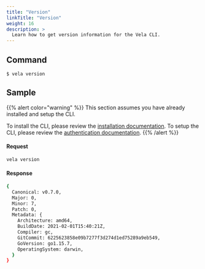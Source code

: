 ```yaml
---
title: "Version"
linkTitle: "Version"
weight: 16
description: >
  Learn how to get version information for the Vela CLI.
---
```


## Command

```
$ vela version
```

## Sample

{{% alert color="warning" %}}
This section assumes you have already installed and setup the CLI.

To install the CLI, please review the [installation documentation](/docs/reference/cli/install/).
To setup the CLI, please review the [authentication documentation](/docs/reference/cli/authentication/).
{{% /alert %}}

#### Request

```sh
vela version
```

#### Response

```sh
{
  Canonical: v0.7.0,
  Major: 0,
  Minor: 7,
  Patch: 0,
  Metadata: {
    Architecture: amd64,
    BuildDate: 2021-02-01T15:40:21Z,
    Compiler: gc,
    GitCommit: 6225623858e09b7277f3d274d1ed75289a9eb549,
    GoVersion: go1.15.7,
    OperatingSystem: darwin,
  }
}
```
